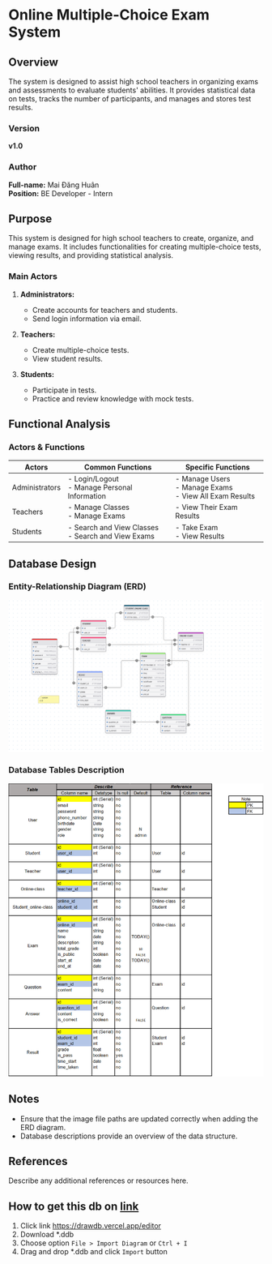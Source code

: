 # Online Multiple-Choice Exam System

## Overview

The system is designed to assist high school teachers in organizing exams and assessments to evaluate students' abilities. It provides statistical data on tests, tracks the number of participants, and manages and stores test results.

### Version

**v1.0**

### Author

**Full-name:** Mai Đăng Huân  
**Position:** BE Developer - Intern

## Purpose

This system is designed for high school teachers to create, organize, and manage exams. It includes functionalities for creating multiple-choice tests, viewing results, and providing statistical analysis.

### Main Actors

1. **Administrators:**
    - Create accounts for teachers and students.
    - Send login information via email.

2. **Teachers:**
    - Create multiple-choice tests.
    - View student results.

3. **Students:**
    - Participate in tests.
    - Practice and review knowledge with mock tests.

## Functional Analysis

### Actors & Functions

| Actors        | Common Functions                                   | Specific Functions                           |
|---------------|---------------------------------------------------|----------------------------------------------|
| Administrators| - Login/Logout<br>- Manage Personal Information    | - Manage Users<br>- Manage Exams<br>- View All Exam Results |
| Teachers      | - Manage Classes<br>- Manage Exams                 | - View Their Exam Results                    |
| Students      | - Search and View Classes<br>- Search and View Exams | - Take Exam<br>- View Results               |

## Database Design

### Entity-Relationship Diagram (ERD)

![ERD Diagram](ERD_1.0.png)  

### Database Tables Description

![Description for DB](Description_tables_1.0.png)

## Notes

- Ensure that the image file paths are updated correctly when adding the ERD diagram.
- Database descriptions provide an overview of the data structure.

## References

Describe any additional references or resources here.

## How to get this db on [link](https://drawdb.vercel.app/editor)

1. Click link https://drawdb.vercel.app/editor
2. Download *.ddb
3. Choose option `File > Import Diagram` or `Ctrl + I`
4. Drag and drop *.ddb and click `Import` button
